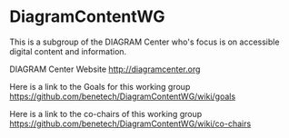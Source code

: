# DiagramContentWG
This is a subgroup of the DIAGRAM Center who's focus is on accessible digital content and information.

DIAGRAM Center Website http://diagramcenter.org

Here is a link to the Goals for this working group
https://github.com/benetech/DiagramContentWG/wiki/goals

Here is a link to the co-chairs of this working group
https://github.com/benetech/DiagramContentWG/wiki/co-chairs
